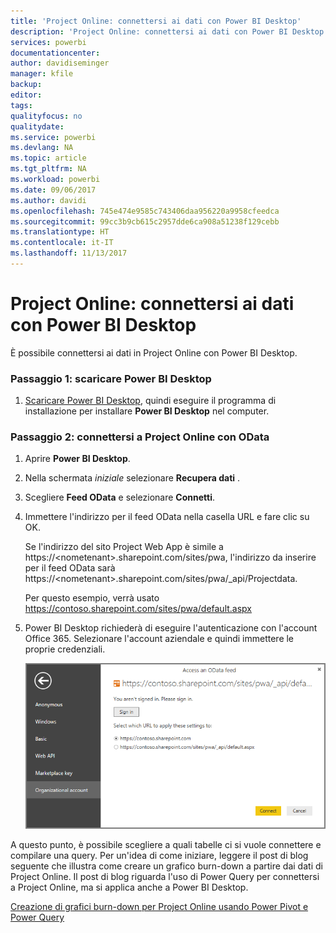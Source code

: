 ```yaml
---
title: 'Project Online: connettersi ai dati con Power BI Desktop'
description: 'Project Online: connettersi ai dati con Power BI Desktop'
services: powerbi
documentationcenter: 
author: davidiseminger
manager: kfile
backup: 
editor: 
tags: 
qualityfocus: no
qualitydate: 
ms.service: powerbi
ms.devlang: NA
ms.topic: article
ms.tgt_pltfrm: NA
ms.workload: powerbi
ms.date: 09/06/2017
ms.author: davidi
ms.openlocfilehash: 745e474e9585c743406daa956220a9958cfeedca
ms.sourcegitcommit: 99cc3b9cb615c2957dde6ca908a51238f129cebb
ms.translationtype: HT
ms.contentlocale: it-IT
ms.lasthandoff: 11/13/2017
---
```

# <a name="project-online-connect-to-data-through-power-bi-desktop"></a>Project Online: connettersi ai dati con Power BI Desktop
È possibile connettersi ai dati in Project Online con Power BI Desktop.

### <a name="step-1-download-power-bi-desktop"></a>Passaggio 1: scaricare Power BI Desktop
1. [Scaricare Power BI Desktop](http://go.microsoft.com/fwlink/?LinkID=521662), quindi eseguire il programma di installazione per installare **Power BI Desktop** nel computer.

### <a name="step-2-connect-to-project-online-with-odata"></a>Passaggio 2: connettersi a Project Online con OData
1. Aprire **Power BI Desktop**.
2. Nella schermata *iniziale* selezionare **Recupera dati** .
3. Scegliere **Feed OData** e selezionare **Connetti**.
4. Immettere l'indirizzo per il feed OData nella casella URL e fare clic su OK.
   
   Se l'indirizzo del sito Project Web App è simile a https://\<nometenant\>.sharepoint.com/sites/pwa, l'indirizzo da inserire per il feed OData sarà https://\<nometenant\>.sharepoint.com/sites/pwa/\_api/Projectdata.
   
   Per questo esempio, verrà usato https://contoso.sharepoint.com/sites/pwa/default.aspx
5. Power BI Desktop richiederà di eseguire l'autenticazione con l'account Office 365. Selezionare l'account aziendale e quindi immettere le proprie credenziali.
   
   ![](media/desktop-project-online-connect-to-data/image.png)

A questo punto, è possibile scegliere a quali tabelle ci si vuole connettere e compilare una query.  Per un'idea di come iniziare,  leggere il post di blog seguente che illustra come creare un grafico burn-down a partire dai dati di Project Online.  Il post di blog riguarda l'uso di Power Query per connettersi a Project Online, ma si applica anche a Power BI Desktop.

[Creazione di grafici burn-down per Project Online usando Power Pivot e Power Query](http://blogs.office.com/2014/03/24/creating-burndown-charts-for-project-using-power-pivot-and-power-query/)

